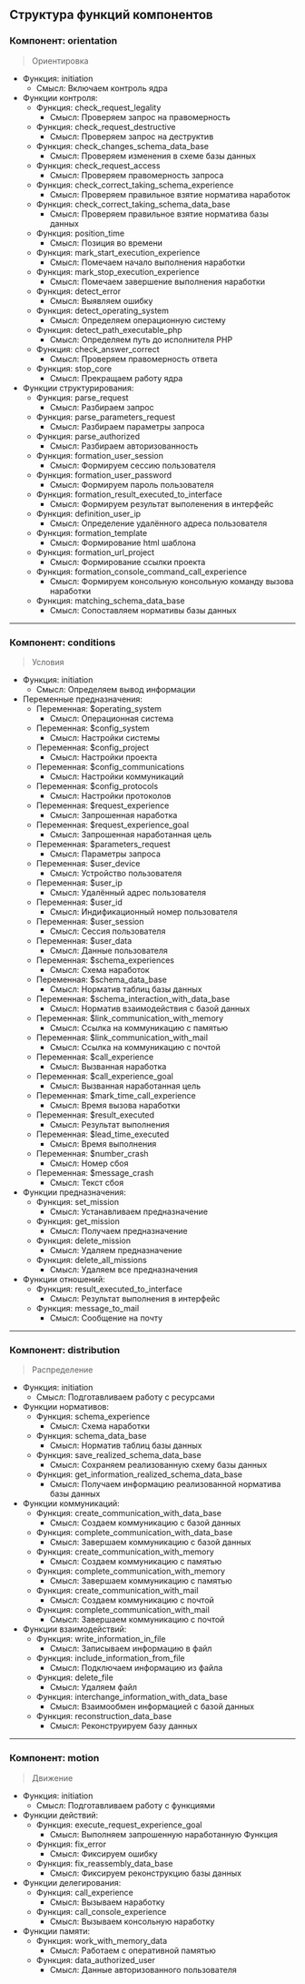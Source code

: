 ## Структура функций компонентов

### Компонент: orientation
> Ориентировка 

  + Функция: initiation
    - Смысл: Включаем контроль ядра
  + Функции контроля:
      + Функция: check_request_legality
        - Смысл: Проверяем запрос на правомерность
      + Функция: check_request_destructive
        - Смысл: Проверяем запрос на деструктив
      + Функция: check_changes_schema_data_base
        - Смысл: Проверяем изменения в схеме базы данных
      + Функция: check_request_access
        - Смысл: Проверяем правомерность запроса
      + Функция: check_correct_taking_schema_experience
        - Смысл: Проверяем правильное взятие норматива наработок
      + Функция: check_correct_taking_schema_data_base
        - Смысл: Проверяем правильное взятие норматива базы данных
      + Функция: position_time
        - Смысл: Позиция во времени
      + Функция: mark_start_execution_experience
        - Смысл: Помечаем начало выполнения наработки
      + Функция: mark_stop_execution_experience
        - Смысл: Помечаем завершение выполнения наработки
      + Функция: detect_error
        - Смысл: Выявляем ошибку
      + Функция: detect_operating_system
        - Смысл: Определяем операционную систему
      + Функция: detect_path_executable_php
        - Смысл: Определяем путь до исполнителя PHP
      + Функция: check_answer_correct
        - Смысл: Проверяем правомерность ответа
      + Функция: stop_core
        - Смысл: Прекращаем работу ядра
  + Функции структурирования:
      + Функция: parse_request
        - Смысл: Разбираем запрос
      + Функция: parse_parameters_request
        - Смысл: Разбираем параметры запроса
      + Функция: parse_authorized
        - Смысл: Разбираем авторизованность
      + Функция: formation_user_session
        - Смысл: Формируем сессию пользователя
      + Функция: formation_user_password
        - Смысл: Формируем пароль пользователя
      + Функция: formation_result_executed_to_interface
        - Смысл: Формируем результат выполенения в интерфейс
      + Функция: definition_user_ip
        - Смысл: Определение удалённого адреса пользователя
      + Функция: formation_template
        - Смысл: Формирование html шаблона
      + Функция: formation_url_project
        - Смысл: Формирование ссылки проекта
      + Функция: formation_console_command_call_experience
        - Смысл: Формируем консольную консольную команду вызова наработки
      + Функция: matching_schema_data_base
        - Смысл: Сопоставляем нормативы базы данных

<hr>

### Компонент: conditions
> Условия

  + Функция: initiation
    - Смысл: Определяем вывод информации
  + Переменные предназначения:
    + Переменная: $operating_system
      - Смысл: Операционная система
    + Переменная: $config_system
      - Смысл: Настройки системы
    + Переменная: $config_project
      - Смысл: Настройки проекта
    + Переменная: $config_communications
      - Смысл: Настройки коммуникаций
    + Переменная: $config_protocols
      - Смысл: Настройки протоколов
    + Переменная: $request_experience
      - Смысл: Запрошенная наработка
    + Переменная: $request_experience_goal
      - Смысл: Запрошенная наработанная цель
    + Переменная: $parameters_request
      - Смысл: Параметры запроса
    + Переменная: $user_device
      - Смысл: Устройство пользователя
    + Переменная: $user_ip
      - Смысл: Удалённый адрес пользователя
    + Переменная: $user_id
      - Смысл: Индификационный номер пользователя
    + Переменная: $user_session
      - Смысл: Сессия пользователя
    + Переменная: $user_data
      - Смысл: Данные пользователя
    + Переменная: $schema_experiences
      - Смысл: Схема наработок
    + Переменная: $schema_data_base
      - Смысл: Норматив таблиц базы данных
    + Переменная: $schema_interaction_with_data_base
      - Смысл: Норматив взаимодействия с базой данных
    + Переменная: $link_communication_with_memory
      - Смысл: Ссылка на коммуникацию с памятью
    + Переменная: $link_communication_with_mail
      - Смысл: Ссылка на коммуникацию с почтой
    + Переменная: $call_experience
      - Смысл: Вызванная наработка
    + Переменная: $call_experience_goal
      - Смысл: Вызванная наработанная цель
    + Переменная: $mark_time_call_experience
      - Смысл: Время вызова наработки
    + Переменная: $result_executed
      - Смысл: Результат выполнения
    + Переменная: $lead_time_executed
      - Смысл: Время выполнения
    + Переменная: $number_crash
      - Смысл: Номер сбоя
    + Переменная: $message_crash
      - Смысл: Текст сбоя
  + Функции предназначения:
    + Функция: set_mission
      - Смысл: Устанавливаем предназначение
    + Функция: get_mission
      - Смысл: Получаем предназначение
    + Функция: delete_mission
      - Смысл: Удаляем предназначение
    + Функция: delete_all_missions
      - Смысл: Удаляем все предназначения
  + Функции отношений:
    + Функция: result_executed_to_interface
      - Смысл: Результат выполнения в интерфейс
    + Функция: message_to_mail
      - Смысл: Сообщение на почту

<hr>

### Компонент: distribution
> Распределение

  + Функция: initiation
    - Смысл: Подготавливаем работу с ресурсами
  + Функции нормативов:
    + Функция: schema_experience
      + Смысл: Схема наработки
    + Функция: schema_data_base
      + Смысл: Норматив таблиц базы данных
    + Функция: save_realized_schema_data_base
      + Смысл: Сохраняем реализованную схему базы данных
    + Функция: get_information_realized_schema_data_base
      + Смысл: Получаем информацию реализованной норматива базы данных
  + Функции коммуникаций:
    + Функция: create_communication_with_data_base
      + Смысл: Создаем коммуникацию с базой данных
    + Функция: complete_communication_with_data_base
      + Смысл: Завершаем коммуникацию с базой данных
    + Функция: create_communication_with_memory
      + Смысл: Создаем коммуникацию с памятью
    + Функция: complete_communication_with_memory
      + Смысл: Завершаем коммуникацию с памятью
    + Функция: create_communication_with_mail
      + Смысл: Создаем коммуникацию с почтой
    + Функция: complete_communication_with_mail
      + Смысл: Завершаем коммуникацию с почтой
  + Функции взаимодействий:
    + Функция: write_information_in_file
      + Смысл: Записываем информацию в файл
    + Функция: include_information_from_file
      + Смысл: Подключаем информацию из файла
    + Функция: delete_file
      + Смысл: Удаляем файл
    + Функция: interchange_information_with_data_base
      + Смысл: Взаимообмен информацией с базой данных
    + Функция: reconstruction_data_base
      + Смысл: Реконструируем базу данных

<hr>

### Компонент: motion
> Движение

  + Функция: initiation
    - Смысл: Подготавливаем работу с функциями
  + Функции действий:
    + Функция: execute_request_experience_goal
      + Смысл: Выполняем запрошенную наработанную Функция
    + Функция: fix_error
      + Смысл: Фиксируем ошибку
    + Функция: fix_reassembly_data_base
      + Смысл: Фиксируем реконструкцию базы данных
  + Функции делегирования:
    + Функция: call_experience
      + Смысл: Вызываем наработку
    + Функция: call_console_experience
      + Смысл: Вызываем консольную наработку
  + Функции памяти:
    + Функция: work_with_memory_data
      + Смысл: Работаем с оперативной памятью
    + Функция: data_authorized_user
      + Смысл: Данные авторизованного пользователя